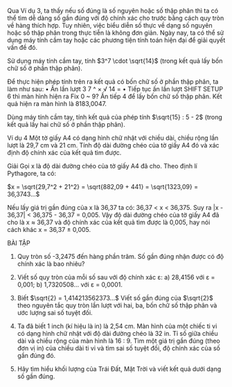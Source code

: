 Qua Ví dụ 3, ta thấy nếu số đúng là số nguyên hoặc số thập phân thì ta có thể tìm dễ dàng số gần đúng với độ chính xác cho trước bằng cách quy tròn về hàng thích hợp. Tuy nhiên, việc biểu diễn số thực về dạng số nguyên hoặc số thập phân trong thực tiễn là không đơn giản. Ngày nay, ta có thể sử dụng máy tính cầm tay hoặc các phương tiện tính toán hiện đại để giải quyết vấn đề đó.

Sử dụng máy tính cầm tay, tính $3^7 \cdot \sqrt{14}$ (trong kết quả lấy bốn chữ số ở phần thập phân).

Để thực hiện phép tính trên ra kết quả có bốn chữ số ở phần thập phân, ta làm như sau:
• Ấn lần lượt 3 7 ^ × √ 14 =
• Tiếp tục ấn lần lượt SHIFT SETUP 6 thì màn hình hiện ra Fix 0 ~ 9?
Ấn tiếp 4 để lấy bốn chữ số thập phân. Kết quả hiện ra màn hình là 8183,0047.

Dùng máy tính cầm tay, tính kết quả của phép tính $\sqrt{15} : 5 - 2$ (trong kết quả lấy hai chữ số ở phần thập phân).

Ví dụ 4 Một tờ giấy A4 có dạng hình chữ nhật với chiều dài, chiều rộng lần lượt là 29,7 cm và 21 cm. Tính độ dài đường chéo của tờ giấy A4 đó và xác định độ chính xác của kết quả tìm được.

Giải
Gọi x là độ dài đường chéo của tờ giấy A4 đã cho. Theo định lí Pythagore, ta có:

$x = \sqrt{29,7^2 + 21^2} = \sqrt{882,09 + 441} = \sqrt{1323,09} = 36,3743...$

Nếu lấy giá trị gần đúng của x là 36,37 ta có: 36,37 < x < 36,375.
Suy ra |x - 36,37| < 36,375 - 36,37 = 0,005.
Vậy độ dài đường chéo của tờ giấy A4 đã cho là x ≈ 36,37 và độ chính xác của kết quả tìm được là 0,005, hay nói cách khác x = 36,37 ± 0,005.

BÀI TẬP

1. Quy tròn số -3,2475 đến hàng phần trăm. Số gần đúng nhận được có độ chính xác là bao nhiêu?

2. Viết số quy tròn của mỗi số sau với độ chính xác ε:
   a) 28,4156 với ε = 0,001;                b) 1,7320508... với ε = 0,0001.

3. Biết $\sqrt{2} = 1,414213562373...$ Viết số gần đúng của $\sqrt{2}$ theo nguyên tắc quy tròn lần lượt với hai, ba, bốn chữ số thập phân và ước lượng sai số tuyệt đối.

4. Ta đã biết 1 inch (kí hiệu là in) là 2,54 cm. Màn hình của một chiếc ti vi có dạng hình chữ nhật với độ dài đường chéo là 32 in. Tỉ số giữa chiều dài và chiều rộng của màn hình là 16 : 9. Tìm một giá trị gần đúng (theo đơn vị in) của chiều dài ti vi và tìm sai số tuyệt đối, độ chính xác của số gần đúng đó.

5. Hãy tìm hiểu khối lượng của Trái Đất, Mặt Trời và viết kết quả dưới dạng số gần đúng.